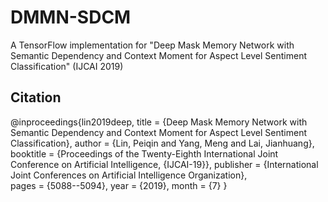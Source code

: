 # DMMN-SDCM

A TensorFlow implementation for "Deep Mask Memory Network with Semantic Dependency and Context Moment for Aspect Level Sentiment Classification" (IJCAI 2019)

## Citation

@inproceedings{lin2019deep,
  title     = {Deep Mask Memory Network with Semantic Dependency and Context Moment for Aspect Level Sentiment Classification},
  author    = {Lin, Peiqin and Yang, Meng and Lai, Jianhuang},
  booktitle = {Proceedings of the Twenty-Eighth International Joint Conference on
               Artificial Intelligence, {IJCAI-19}},
  publisher = {International Joint Conferences on Artificial Intelligence Organization},             
  pages     = {5088--5094},
  year      = {2019},
  month     = {7}
}
